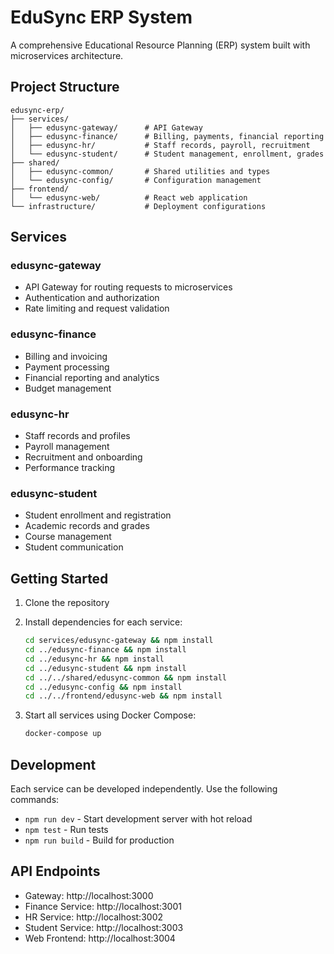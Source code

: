 # EduSync ERP System

A comprehensive Educational Resource Planning (ERP) system built with microservices architecture.

## Project Structure

```
edusync-erp/
├── services/
│   ├── edusync-gateway/      # API Gateway
│   ├── edusync-finance/      # Billing, payments, financial reporting
│   ├── edusync-hr/           # Staff records, payroll, recruitment  
│   └── edusync-student/      # Student management, enrollment, grades
├── shared/
│   ├── edusync-common/       # Shared utilities and types
│   └── edusync-config/       # Configuration management
├── frontend/
│   └── edusync-web/          # React web application
└── infrastructure/           # Deployment configurations
```

## Services

### edusync-gateway
- API Gateway for routing requests to microservices
- Authentication and authorization
- Rate limiting and request validation

### edusync-finance
- Billing and invoicing
- Payment processing
- Financial reporting and analytics
- Budget management

### edusync-hr
- Staff records and profiles
- Payroll management
- Recruitment and onboarding
- Performance tracking

### edusync-student
- Student enrollment and registration
- Academic records and grades
- Course management
- Student communication

## Getting Started

1. Clone the repository
2. Install dependencies for each service:
   ```bash
   cd services/edusync-gateway && npm install
   cd ../edusync-finance && npm install
   cd ../edusync-hr && npm install
   cd ../edusync-student && npm install
   cd ../../shared/edusync-common && npm install
   cd ../edusync-config && npm install
   cd ../../frontend/edusync-web && npm install
   ```

3. Start all services using Docker Compose:
   ```bash
   docker-compose up
   ```

## Development

Each service can be developed independently. Use the following commands:

- `npm run dev` - Start development server with hot reload
- `npm test` - Run tests
- `npm run build` - Build for production

## API Endpoints

- Gateway: http://localhost:3000
- Finance Service: http://localhost:3001
- HR Service: http://localhost:3002
- Student Service: http://localhost:3003
- Web Frontend: http://localhost:3004
